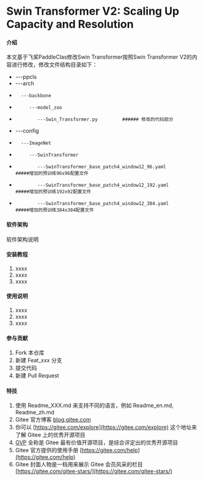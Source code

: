 # Swin Transformer V2: Scaling Up Capacity and Resolution

#### 介绍

本文基于飞桨PaddleClas修改Swin Transformer按照Swin Transformer V2的内容进行修改，修改文件结构目录如下：
- ---ppcls
-    ---arch
-       ---backbone
-          ---model_zoo
-             ---Swin_Transformer.py         ###### 修改的代码部分
            
-    ---config
-       ---ImageNet
-          ---SwinTransformer
-             ---SwinTransformer_base_patch4_window12_96.yaml          #####增加的预训练96x96配置文件
-             ---SwinTransformer_base_patch4_window12_192.yaml         #####增加的预训练192x92配置文件
-             ---SwinTransformer_base_patch4_window12_384.yaml         #####增加的预训练384x384配置文件

#### 软件架构
软件架构说明


#### 安装教程

1.  xxxx
2.  xxxx
3.  xxxx

#### 使用说明

1.  xxxx
2.  xxxx
3.  xxxx

#### 参与贡献

1.  Fork 本仓库
2.  新建 Feat_xxx 分支
3.  提交代码
4.  新建 Pull Request


#### 特技

1.  使用 Readme\_XXX.md 来支持不同的语言，例如 Readme\_en.md, Readme\_zh.md
2.  Gitee 官方博客 [blog.gitee.com](https://blog.gitee.com)
3.  你可以 [https://gitee.com/explore](https://gitee.com/explore) 这个地址来了解 Gitee 上的优秀开源项目
4.  [GVP](https://gitee.com/gvp) 全称是 Gitee 最有价值开源项目，是综合评定出的优秀开源项目
5.  Gitee 官方提供的使用手册 [https://gitee.com/help](https://gitee.com/help)
6.  Gitee 封面人物是一档用来展示 Gitee 会员风采的栏目 [https://gitee.com/gitee-stars/](https://gitee.com/gitee-stars/)
